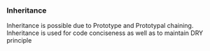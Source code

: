 ### Inheritance

Inheritance is possible due to Prototype and Prototypal chaining. Inheritance is used for code conciseness as well as to maintain DRY principle